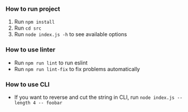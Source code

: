 ### How to run project
1. Run `npm install`
2. Run `cd src`
3. Run `node index.js -h` to see available options

### How to use linter
* Run `npm run lint` to run eslint
* Run `npm run lint-fix` to fix problems automatically

### How to use CLI
* If you want to reverse and cut the string in CLI, run `node index.js --length 4 -- foobar`
